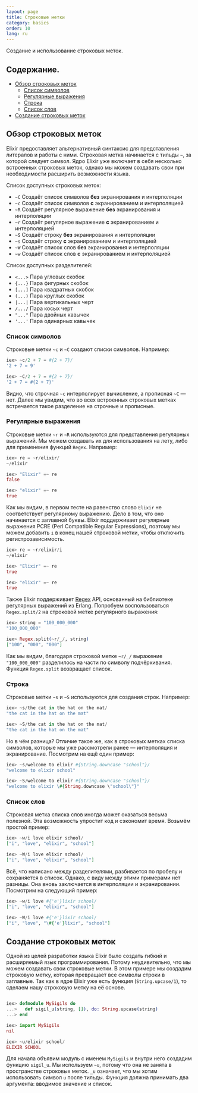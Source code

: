 ```yaml
---
layout: page
title: Строковые метки
category: basics
order: 10
lang: ru
---
```


Создание и использование строковых меток.

## Содержание.

- [Обзор строковых меток](#section-1)
  - [Список символов](#section-2)
  - [Регулярные выражения](#section-3)
  - [Строка](#section-4)
  - [Список слов](#section-5)
- [Создание строковых меток](#section-6)

## Обзор строковых меток

Elixir предоставляет альтернативный синтаксис для представления литералов и работы с ними. Строковая метка начинается с тильды `~`, за которой следует символ. Ядро Elixir уже включает в себя несколько встроенных строковых меток, однако мы можем создавать свои при необходимости расширить возможности языка.

Список доступных строковых меток:

  - `~C` Создаёт список символов **без** экранирования и интерполяции
  - `~c` Создаёт список символов **с** экранированием и интерполяцией
  - `~R` Создаёт регулярное выражение **без** экранирования и интерполяции
  - `~r` Создаёт регулярное выражение **с** экранированием и интерполяцией
  - `~S` Создаёт строку **без** экранирования и интерполяции
  - `~s` Создаёт строку **с** экранированием и интерполяцией
  - `~W` Создаёт список слов  **без** экранирования и интерполяции
  - `~w` Создаёт список слов **с** экранированием и интерполяцией

Список доступных разделителей:

  - `<...>` Пара угловых скобок
  - `{...}` Пара фигурных скобок
  - `[...]` Пара квадратных скобок
  - `(...)` Пара круглых скобок
  - `|...|` Пара вертикальных черт
  - `/.../` Пара косых черт
  - `"..."` Пара двойных кавычек
  - `'...'` Пара одинарных кавычек

### Список символов

Строковые метки `~c` и `~C` создают списки символов. Например:

```elixir
iex> ~c/2 + 7 = #{2 + 7}/
'2 + 7 = 9'

iex> ~C/2 + 7 = #{2 + 7}/
'2 + 7 = #{2 + 7}'
```

Видно, что строчная `~c` интерполирует вычисление, а прописная `~C` &mdash; нет. Далее мы увидим, что во всех встроенных строковых метках встречается такое разделение на строчные и прописные.

### Регулярные выражения

Строковые метки `~r` и `~R` используются для представления регулярных выражений. Мы можем создавать их для использования на лету, либо для применения функций `Regex`. Например:

```elixir
iex> re = ~r/elixir/
~/elixir

iex> "Elixir" =~ re
false

iex> "elixir" =~ re
true
```

Как мы видим, в первом тесте на равенство слово `Elixir` не соответствует регулярному выражению. Дело в том, что оно начинается с заглавной буквы.  Elixir поддерживает регулярные выражения PCRE (Perl Compatible Regular Expressions), поэтому мы можем добавить `i` в конец нашей строковой метки, чтобы отключить регистрозависимость.

```elixir
iex> re = ~r/elixir/i
~/elixir

iex> "Elixir" =~ re
true

iex> "elixir" =~ re
true
```

Также Elixir поддерживает [Regex](http://elixir-lang.org/docs/stable/elixir/Regex.html) API, основанный на библиотеке регулярных выражений из Erlang. Попробуем воспользоваться `Regex.split/2` на строковой метке регулярного выражения:

```elixir
iex> string = "100_000_000"
"100_000_000"

iex> Regex.split(~r/_/, string)
["100", "000", "000"]
```

Как мы видим, благодаря строковой метке `~r/_/` выражение `"100_000_000"` разделилось на части по символу подчёркивания. Функция `Regex.split` возвращает список.

### Строка

Строковые метки `~s` и `~S` используются для создания строк. Например:

```elixir
iex> ~s/the cat in the hat on the mat/
"the cat in the hat on the mat"

iex> ~S/the cat in the hat on the mat/
"the cat in the hat on the mat"
```
Но в чём разница? Отличие такое же, как в строковых метках списка символов, которые мы уже рассмотрели ранее &mdash; интерполяция и экранирование. Посмотрим на ещё один пример:

```elixir
iex> ~s/welcome to elixir #{String.downcase "school"}/
"welcome to elixir school"

iex> ~S/welcome to elixir #{String.downcase "school"}/
"welcome to elixir \#{String.downcase \"school\"}"
```

### Список слов

Строковая метка списка слов иногда может оказаться весьма полезной. Эта возможность упростит код и сэкономит время. Возьмём простой пример:

```elixir
iex> ~w/i love elixir school/
["i", "love", "elixir", "school"]

iex> ~W/i love elixir school/
["i", "love", "elixir", "school"]
```

Всё, что написано между разделителями, разбивается по пробелу и сохраняется в список. Однако, с виду между этими примерами нет разницы. Она вновь заключается в интерполяции и экранировании. Посмотрим на следующий пример:

```elixir
iex> ~w/i love #{'e'}lixir school/
["i", "love", "elixir", "school"]

iex> ~W/i love #{'e'}lixir school/
["i", "love", "\#{'e'}lixir", "school"]
```

## Создание строковых меток

Одной из целей разработки языка Elixir было создать гибкий и расширяемый язык программирования. Потому неудивительно, что мы можем создавать свои строковые метки. В этом примере мы создадим строковую метку, которая превращает все символы строки в заглавные. Так как в ядре Elixir уже есть функция (`String.upcase/1`), то сделаем нашу строковую метку на её основе.

```elixir

iex> defmodule MySigils do
...>   def sigil_u(string, []), do: String.upcase(string)
...> end

iex> import MySigils
nil

iex> ~u/elixir school/
ELIXIR SCHOOL
```

Для начала объявим модуль с именем `MySigils` и внутри него создадим функцию `sigil_u`. Мы используем `~u`, потому что она не занята в пространстве строковых меток. `_u` означает, что мы хотим использовать символ `u` после тильды. Функция должна принимать два аргумента: вводимое значение и список.

